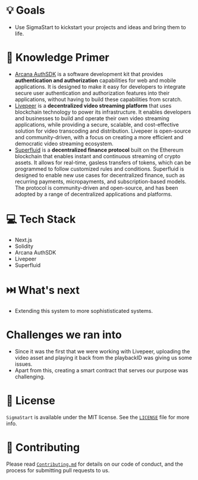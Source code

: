 # 💡 Goals

- Use SigmaStart to kickstart your projects and ideas and bring them to life. 

# 🧠 Knowledge Primer

- [Arcana AuthSDK](https://www.arcana.network/) is a software development kit that provides **authentication and authorization** capabilities for web and mobile applications. It is designed to make it easy for developers to integrate secure user authentication and authorization features into their applications, without having to build these capabilities from scratch.
- [Livepeer](https://livepeer.org/) is a **decentralized video streaming platform** that uses blockchain technology to power its infrastructure. It enables developers and businesses to build and operate their own video streaming applications, while providing a secure, scalable, and cost-effective solution for video transcoding and distribution. Livepeer is open-source and community-driven, with a focus on creating a more efficient and democratic video streaming ecosystem.
- [Superfluid](https://www.superfluid.finance/) is a **decentralized finance protocol** built on the Ethereum blockchain that enables instant and continuous streaming of crypto assets. It allows for real-time, gasless transfers of tokens, which can be programmed to follow customized rules and conditions. Superfluid is designed to enable new use cases for decentralized finance, such as recurring payments, micropayments, and subscription-based models. The protocol is community-driven and open-source, and has been adopted by a range of decentralized applications and platforms.

# 💻 Tech Stack

- Next.js
- Solidity
- Arcana AuthSDK
- Livepeer 
- Superfluid  

# ⏭️ What's next

- Extending this system to more sophististicated systems. 

#   Challenges we ran into

- Since it was the first that we were working with Livepeer, uploading the video asset and playing it back from the playbackID was giving us some issues. 
- Apart from this, creating a smart contract that serves our purpose was challenging. 

# 📜 License

`SigmaStart` is available under the MIT license. See the [`LICENSE`](https://opensource.org/license/mit/) file for more info.

# 🤝 Contributing

Please read [`Contributing.md`](https://contributing.md/) for details on our code of conduct, and the process for submitting pull requests to us.

